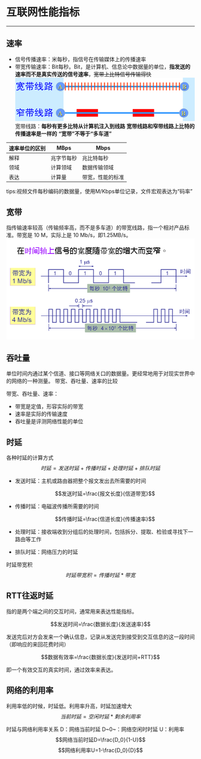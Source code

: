 # 互联网性能指标
---

## 速率
- 信号传播速率：米每秒，指信号在传输媒体上的传播速率
- 带宽传输速率：Bit每秒。Bit，是计算机、信息论中数据量的单位，**指发送的速率而不是真实传送的信号速率**，~~宽带上比特信号传输得快~~
![](/.src/pic/带宽1.png)
宽带线路：**每秒有更多比特从计算机注入到线路**
**宽带线路和窄带线路上比特的传播速率是一样的**
**“宽带”不等于“多车道”**

|速率单位的区别|MBps|Mbps|
|-|-|-|
|解释|兆字节每秒|兆比特每秒|
|领域|计算领域|数据传输领域|
|表达|计算量|带宽，性能的标准|

tips:视频文件每秒编码的数据量，使用M/Kbps单位记录，文件宏观表达为“码率”



## 宽带
指传输速率较高（传输频率高，而不是多车道）的带宽线路，指一个相对产品标准。带宽是 10 M，实际上是 10 Mb/s，即1.25MB/s。
 ![](/.src/pic/带宽.png)

## 吞吐量
单位时间内通过某个信道、接口等网络关口的数据量。更经常地用于对现实世界中的网络的一种测量。
  带宽、吞吐量、速率的比较

带宽、吞吐量、速率：
  - 带宽是定值，形容实际的带宽
  - 速率是实际的传输速度
  - 吞吐量是评测网络性能的单位

## 时延

各种时延的计算方式
  $$时延=发送时延+传播时延+处理时延+排队时延$$
- <codepub>发送时延</codepub>：主机或路由器把整个报文发出去所需要的时间

  $$发送时延=\frac{报文长度}{信道带宽}$$
- <codepub>传播时延</codepub>：电磁波传播所需要的时间

  $$传播时延=\frac{信道长度}{传播速率}$$
- <codepub>处理时延</codepub>：接收端收到分组后的处理时间，包括拆分、提取、检验或寻找下一路由等工作
- <codepub>排队时延</codepub>：网络压力的时延

时延带宽积
$$时延带宽积 = 传播时延*带宽$$

## RTT往返时延
指的是两个端之间的交互时间，通常用来表达性能指标。

$$发送时间=\frac{数据长度}{发送速率}$$

发送完后对方会发来一个确认信息，记录从发送完到接受到交互信息的这一段时间（即响应的来回花费时间）

$$数据有效率=\frac{数据长度}{发送时间+RTT}$$

即一个有效交互的真实时间，通过效率来表达。

## 网络的利用率

利用率低的时候，时延低。利用率升高，时延加速增大
$$当前时延=空闲时延*剩余利用率$$

<exampoint>时延与网络利用率关系</exampoint>
D：网络当前时延
D~0~：网络空闲时时延
U：利用率
$$网络当前时延D=\frac{D_0}{1-U}$$
$$网络利用率U=1-\frac{D_0}{D}$$